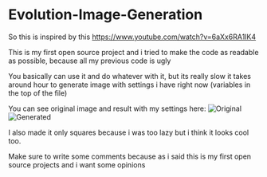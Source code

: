 # Evolution-Image-Generation
So this is inspired by this https://www.youtube.com/watch?v=6aXx6RA1IK4

This is my first open source project and i tried to make the code as readable as possible, because all my previous code is ugly

You basically can use it and do whatever with it, but its really slow it takes around hour to generate image with settings i have right now (variables in the top of the file)

You can see original image and result with my settings here:
![Original](https://cdn.discordapp.com/attachments/906261158032457728/971393816814825512/image.png)
![Generated](https://cdn.discordapp.com/attachments/906261158032457728/971393816584151100/canvas.png)

I also made it only squares because i was too lazy but i think it looks cool too.

Make sure to write some comments because as i said this is my first open source projects and i want some opinions
